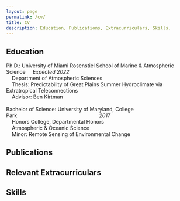 ```yaml
---
layout: page
permalink: /cv/
title: CV
description: Education, Publications, Extracurriculars, Skills.
---
```


## Education
Ph.D.: University of Miami Rosenstiel School of Marine & Atmospheric Science&nbsp;&nbsp;&nbsp;&nbsp;&nbsp;<i>Expected 2022</i>
<br>&nbsp;&nbsp;&nbsp;&nbsp;Department of Atmospheric Sciences
<br>&nbsp;&nbsp;&nbsp;&nbsp;Thesis: Predictability of Great Plains Summer Hydroclimate via Extratropical Teleconnections
<br>&nbsp;&nbsp;&nbsp;&nbsp;Advisor: Ben Kirtman
<br><br>
Bachelor of Science: University of Maryland, College Park&nbsp;&nbsp;&nbsp;&nbsp;&nbsp;&nbsp;&nbsp;&nbsp;&nbsp;&nbsp;&nbsp;&nbsp;&nbsp;&nbsp;&nbsp;&nbsp;&nbsp;&nbsp;&nbsp;&nbsp;&nbsp;&nbsp;&nbsp;&nbsp;&nbsp;&nbsp;&nbsp;&nbsp;&nbsp;&nbsp;&nbsp;&nbsp;&nbsp;&nbsp;&nbsp;&nbsp;&nbsp;&nbsp;&nbsp;&nbsp;&nbsp;&nbsp;&nbsp;&nbsp;&nbsp;&nbsp;&nbsp;&nbsp;&nbsp;&nbsp;&nbsp;&nbsp;&nbsp;&nbsp;&nbsp;&nbsp;&nbsp;<i>2017</i>
<br>&nbsp;&nbsp;&nbsp;&nbsp;Honors College, Departmental Honors
<br>&nbsp;&nbsp;&nbsp;&nbsp;Atmospheric & Oceanic Science
<br>&nbsp;&nbsp;&nbsp;&nbsp;Minor: Remote Sensing of Environmental Change

## Publications

## Relevant Extracurriculars

## Skills
